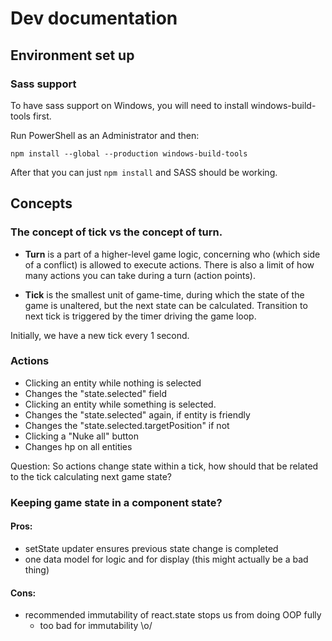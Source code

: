 # Dev documentation

## Environment set up

### Sass support

To have sass support on Windows, you will need to install windows-build-tools first.

Run PowerShell as an Administrator and then:

`npm install --global --production windows-build-tools`

After that you can just `npm install` and SASS should be working.

## Concepts

### The concept of **tick** vs the concept of **turn**.

- **Turn** is a part of a higher-level game logic, concerning who (which side of a conflict) is allowed to execute actions. There is also a limit of how many actions you can take during a turn (action points).

- **Tick** is the smallest unit of game-time, during which the state of the game is unaltered, but the next state can be calculated.
  Transition to next tick is triggered by the timer driving the game loop.

Initially, we have a new tick every 1 second.

### Actions

- Clicking an entity while nothing is selected
- Changes the "state.selected" field
- Clicking an entity while something is selected.
- Changes the "state.selected" again, if entity is friendly
- Changes the "state.selected.targetPosition" if not
- Clicking a "Nuke all" button
- Changes hp on all entities

Question: So actions change state within a tick, how should that be related to the tick calculating next game state?

### Keeping game state in a component state?

#### Pros:

- setState updater ensures previous state change is completed
- one data model for logic and for display (this might actually be a bad thing)

#### Cons:

- recommended immutability of react.state stops us from doing OOP fully
  - too bad for immutability \o/

